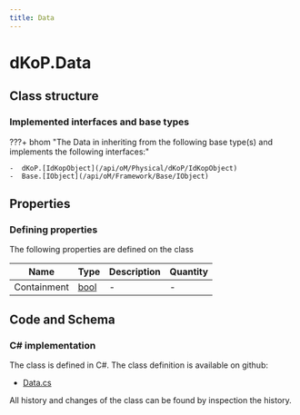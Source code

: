 ```yaml
---
title: Data
---
```


# dKoP.Data



## Class structure

### Implemented interfaces and base types

???+ bhom "The Data in inheriting from the following base type(s) and implements the following interfaces:"

    -  dKoP.[IdKopObject](/api/oM/Physical/dKoP/IdKopObject)
    -  Base.[IObject](/api/oM/Framework/Base/IObject)


## Properties



### Defining properties

The following properties are defined on the class

| Name             | Type             | Description      | Quantity         |
|------------------|------------------|------------------|------------------|
| Containment | [bool](https://learn.microsoft.com/en-us/dotnet/api/System.Boolean?view=netstandard-2.0) | - | - |


## Code and Schema

### C# implementation

The class is defined in C#. The class definition is available on github:

- [Data.cs](https://github.com/BHoM/dKoP_Toolkit/blob/develop/dKoP_oM/Perfomance/Services/Data.cs)

All history and changes of the class can be found by inspection the history.
